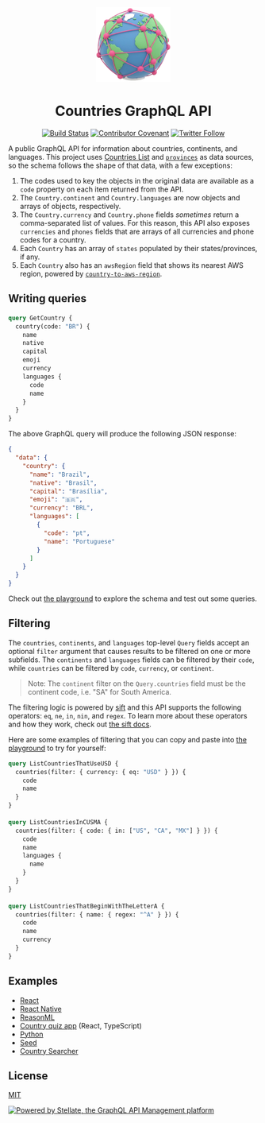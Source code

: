 <p align="center">
  <img src="./logo.png" alt="globe" width="150">
</p>

<h1 align="center">Countries GraphQL API</h1>

<div align="center">

[![Build Status](https://github.com/trevorblades/countries/workflows/Node%20CI/badge.svg)](https://github.com/trevorblades/countries/actions)
[![Contributor Covenant](https://img.shields.io/badge/Contributor%20Covenant-v2.0%20adopted-ff69b4.svg)](CODE_OF_CONDUCT.md)
[![Twitter Follow](https://img.shields.io/twitter/follow/trevorblades?style=social)](https://twitter.com/trevorblades)

</div>

A public GraphQL API for information about countries, continents, and languages. This project uses [Countries List](https://annexare.github.io/Countries/) and [`provinces`](https://www.npmjs.com/package/provinces) as data sources, so the schema follows the shape of that data, with a few exceptions:

1. The codes used to key the objects in the original data are available as a `code` property on each item returned from the API.
1. The `Country.continent` and `Country.languages` are now objects and arrays of objects, respectively.
1. The `Country.currency` and `Country.phone` fields _sometimes_ return a comma-separated list of values. For this reason, this API also exposes `currencies` and `phones` fields that are arrays of all currencies and phone codes for a country.
1. Each `Country` has an array of `states` populated by their states/provinces, if any.
1. Each `Country` also has an `awsRegion` field that shows its nearest AWS region, powered by [`country-to-aws-region`](https://github.com/Zeryther/country-to-aws-region).

## Writing queries

```graphql
query GetCountry {
  country(code: "BR") {
    name
    native
    capital
    emoji
    currency
    languages {
      code
      name
    }
  }
}
```

The above GraphQL query will produce the following JSON response:

```json
{
  "data": {
    "country": {
      "name": "Brazil",
      "native": "Brasil",
      "capital": "Brasília",
      "emoji": "🇧🇷",
      "currency": "BRL",
      "languages": [
        {
          "code": "pt",
          "name": "Portuguese"
        }
      ]
    }
  }
}
```

Check out [the playground](https://countries.trevorblades.com) to explore the schema and test out some queries.

## Filtering

The `countries`, `continents`, and `languages` top-level `Query` fields accept an optional `filter` argument that causes results to be filtered on one or more subfields. The `continents` and `languages` fields can be filtered by their `code`, while `countries` can be filtered by `code`, `currency`, or `continent`.

> Note: The `continent` filter on the `Query.countries` field must be the continent code, i.e. "SA" for South America.

The filtering logic is powered by [sift](https://github.com/crcn/sift.js) and this API supports the following operators: `eq`, `ne`, `in`, `nin`, and `regex`. To learn more about these operators and how they work, check out [the sift docs](https://github.com/crcn/sift.js#supported-operators).

Here are some examples of filtering that you can copy and paste into [the playground](https://countries.trevorblades.com) to try for yourself:

```graphql
query ListCountriesThatUseUSD {
  countries(filter: { currency: { eq: "USD" } }) {
    code
    name
  }
}

query ListCountriesInCUSMA {
  countries(filter: { code: { in: ["US", "CA", "MX"] } }) {
    code
    name
    languages {
      name
    }
  }
}

query ListCountriesThatBeginWithTheLetterA {
  countries(filter: { name: { regex: "^A" } }) {
    code
    name
    currency
  }
}
```

## Examples

- [React](./examples/react)
- [React Native](https://github.com/muhzi4u/country-directory-app)
- [ReasonML](https://medium.com/@idkjs/reasonml-and-graphql-without-graphql-part-1-192c2e9e349c)
- [Country quiz app](https://github.com/byrichardpowell/Country-Quiz) (React, TypeScript)
- [Python](./examples/python)
- [Seed](https://github.com/seed-rs/seed/tree/master/examples/graphql)
- [Country Searcher](https://github.com/FranP-code/country-searcher)

## License

[MIT](./LICENSE)

[![Powered by Stellate, the GraphQL API Management platform](https://stellate.co/badge.svg)](https://stellate.co/?ref=powered-by)

